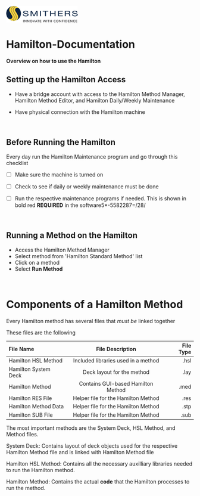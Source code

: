 ![](Smithers_Logo.png)

# Hamilton-Documentation

**Overview on how to use the Hamilton**

## Setting up the Hamilton Access

- Have a bridge account with access to the Hamilton Method Manager, Hamilton Method Editor, and Hamilton Daily/Weekly Maintenance

- Have physical connection with the Hamilton machine

<p>&nbsp;</p>

## Before Running the Hamilton
Every day run the Hamilton Maintenance program and go through this checklist
- [ ] Make sure the machine is turned on
- [ ] Check to see if daily or weekly maintenance must be done
- [ ] Run the respective maintenance programs if needed. This is shown in bold red **REQUIRED** in the software5*-5582287=/28/


<p>&nbsp;</p>

## Running a Method on the Hamilton

- Access the Hamilton Method Manager 
- Select method from 'Hamilton Standard Method' list
- Click on a method
- Select **Run Method**

<p>&nbsp;</p>

# Components of a Hamilton Method

Every Hamilton method has several files that *must be* linked together

These files are the following

| File Name             | File Description                      | File Type |
|:----------------------|:-------------------------------------:|----------:|
| Hamilton HSL Method   | Included libraries used in a method   | .hsl      |
| Hamilton System Deck  | Deck layout for the method            | .lay      |
| Hamilton Method       | Contains GUI-based Hamilton Method    | .med      |
| Hamilton RES File     | Helper file for the Hamilton Method   | .res      |
| Hamilton Method Data  | Helper file for the Hamilton Method   | .stp      |
| Hamilton SUB File     | Helper file for the Hamilton Method   | .sub      |

The most important methods are the System Deck, HSL Method, and Method files.
<p>
System Deck:    Contains layout of deck objects used for the respective Hamilton Method file and is linked with Hamilton Method file

Hamilton HSL Method:    Contains all the necessary auxilliary libraries needed to run the Hamilton method.

Hamilton Method:    Contains the actual **code** that the Hamilton processes to run the method.
